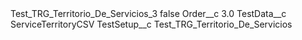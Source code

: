 <?xml version="1.0" encoding="UTF-8"?>
<CustomMetadata xmlns="http://soap.sforce.com/2006/04/metadata" xmlns:xsi="http://www.w3.org/2001/XMLSchema-instance" xmlns:xsd="http://www.w3.org/2001/XMLSchema">
    <label>Test_TRG_Territorio_De_Servicios_3</label>
    <protected>false</protected>
    <values>
        <field>Order__c</field>
        <value xsi:type="xsd:double">3.0</value>
    </values>
    <values>
        <field>TestData__c</field>
        <value xsi:type="xsd:string">ServiceTerritoryCSV</value>
    </values>
    <values>
        <field>TestSetup__c</field>
        <value xsi:type="xsd:string">Test_TRG_Territorio_De_Servicios</value>
    </values>
</CustomMetadata>
